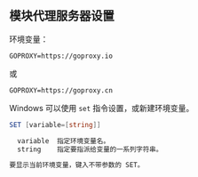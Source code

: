 ## 模块代理服务器设置

环境变量：

```
GOPROXY=https://goproxy.io
```

或

```
GOPROXY=https://goproxy.cn
```

Windows 可以使用 `set` 指令设置，或新建环境变量。

```powershell
SET [variable=[string]]

  variable  指定环境变量名。
  string    指定要指派给变量的一系列字符串。

要显示当前环境变量，键入不带参数的 SET。
```
